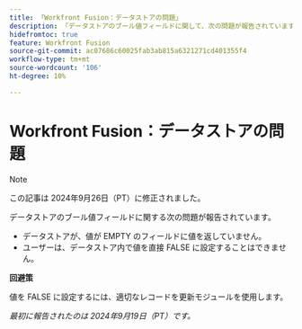 ```yaml
---
title: 「Workfront Fusion：データストアの問題」
description: 「データストアのブール値フィールドに関して、次の問題が報告されています。データストアが、値が EMPTY のフィールドに値を返さず、ユーザーがデータストアで直接 FALSE に値を設定できません。」
hidefromtoc: true
feature: Workfront Fusion
source-git-commit: ac07686c60025fab3ab815a6321271cd401355f4
workflow-type: tm+mt
source-wordcount: '106'
ht-degree: 10%

---
```



# Workfront Fusion：データストアの問題

>[!NOTE]
>
>この記事は 2024年9月26日（PT）に修正されました。

データストアのブール値フィールドに関する次の問題が報告されています。

* データストアが、値が EMPTY のフィールドに値を返していません。
* ユーザーは、データストア内で値を直接 FALSE に設定することはできません。

**回避策**

値を FALSE に設定するには、適切なレコードを更新モジュールを使用します。

_最初に報告されたのは 2024年9月19日（PT）です。_
